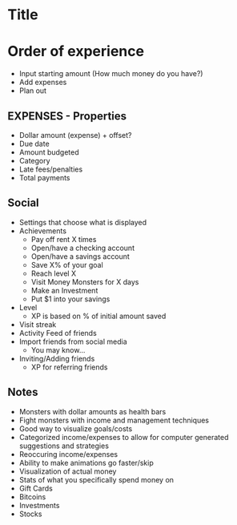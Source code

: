 # Title

# Order of experience

* Input starting amount (How much money do you have?)
* Add expenses
* Plan out

## EXPENSES - Properties

* Dollar amount (expense) + offset?
* Due date
* Amount budgeted
* Category
* Late fees/penalties
* Total payments

## Social

* Settings that choose what is displayed
* Achievements
	* Pay off rent X times
	* Open/have a checking account
	* Open/have a savings account
	* Save X% of your goal
	* Reach level X
	* Visit Money Monsters for X days
	* Make an Investment
	* Put $1 into your savings
* Level
	* XP is based on % of initial amount saved
* Visit streak
* Activity Feed of friends
* Import friends from social media
	* You may know...
* Inviting/Adding friends
	* XP for referring friends

## Notes

* Monsters with dollar amounts as health bars
* Fight monsters with income and management techniques
* Good way to visualize goals/costs
* Categorized income/expenses to allow for computer generated suggestions and strategies
* Reoccuring income/expenses
* Ability to make animations go faster/skip
* Visualization of actual money
* Stats of what you specifically spend money on
* Gift Cards
* Bitcoins
* Investments
* Stocks
